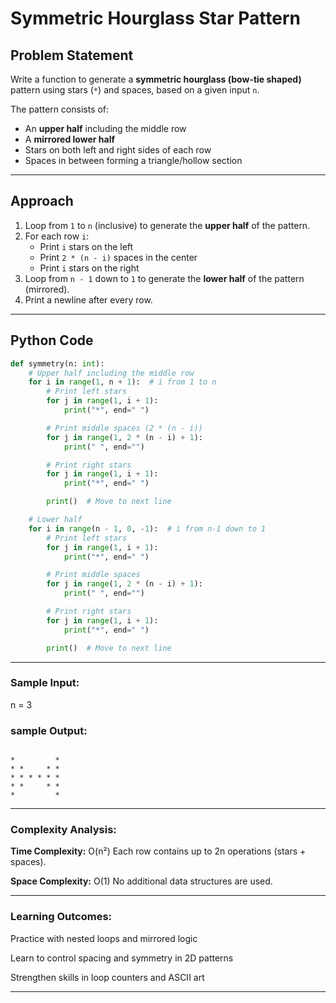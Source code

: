 #  Symmetric Hourglass Star Pattern

## Problem Statement

Write a function to generate a **symmetric hourglass (bow-tie shaped)** pattern using stars (`*`) and spaces, based on a given input `n`.

The pattern consists of:
- An **upper half** including the middle row
- A **mirrored lower half**
- Stars on both left and right sides of each row
- Spaces in between forming a triangle/hollow section

---

## Approach

1. Loop from `1` to `n` (inclusive) to generate the **upper half** of the pattern.
2. For each row `i`:
   - Print `i` stars on the left
   - Print `2 * (n - i)` spaces in the center
   - Print `i` stars on the right
3. Loop from `n - 1` down to `1` to generate the **lower half** of the pattern (mirrored).
4. Print a newline after every row.

---

## Python Code

```python
def symmetry(n: int):
    # Upper half including the middle row
    for i in range(1, n + 1):  # i from 1 to n
        # Print left stars
        for j in range(1, i + 1):
            print("*", end=" ")

        # Print middle spaces (2 * (n - i))
        for j in range(1, 2 * (n - i) + 1):
            print(" ", end="")

        # Print right stars
        for j in range(1, i + 1):
            print("*", end=" ")

        print()  # Move to next line

    # Lower half
    for i in range(n - 1, 0, -1):  # i from n-1 down to 1
        # Print left stars
        for j in range(1, i + 1):
            print("*", end=" ")

        # Print middle spaces
        for j in range(1, 2 * (n - i) + 1):
            print(" ", end="")

        # Print right stars
        for j in range(1, i + 1):
            print("*", end=" ")

        print()  # Move to next line

```
---

### Sample Input:
n = 3

### sample Output:
```

*         * 
* *     * * 
* * * * * * 
* *     * * 
*         * 

```

---

### Complexity Analysis:
**Time Complexity:** O(n²)
Each row contains up to 2n operations (stars + spaces).

**Space Complexity:** O(1)
No additional data structures are used.

---
### Learning Outcomes:
 
Practice with nested loops and mirrored logic

Learn to control spacing and symmetry in 2D patterns

Strengthen skills in loop counters and ASCII art

---


